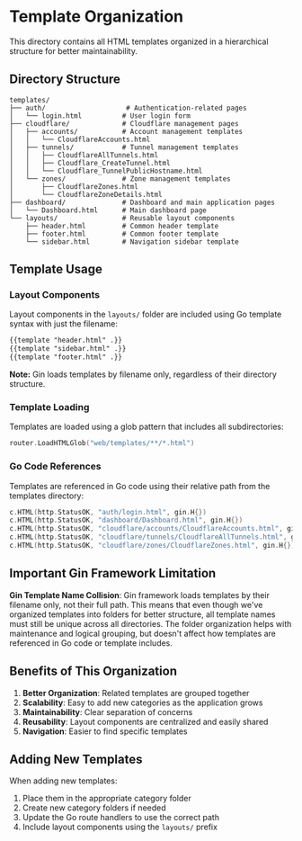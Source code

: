# Template Organization

This directory contains all HTML templates organized in a hierarchical structure for better maintainability.

## Directory Structure

```
templates/
├── auth/                    # Authentication-related pages
│   └── login.html          # User login form
├── cloudflare/             # Cloudflare management pages
│   ├── accounts/           # Account management templates
│   │   └── CloudflareAccounts.html
│   ├── tunnels/            # Tunnel management templates
│   │   ├── CloudflareAllTunnels.html
│   │   ├── Cloudflare_CreateTunnel.html
│   │   └── Cloudflare_TunnelPublicHostname.html
│   └── zones/              # Zone management templates
│       ├── CloudflareZones.html
│       └── CloudflareZoneDetails.html
├── dashboard/              # Dashboard and main application pages
│   └── Dashboard.html      # Main dashboard page
└── layouts/                # Reusable layout components
    ├── header.html         # Common header template
    ├── footer.html         # Common footer template
    └── sidebar.html        # Navigation sidebar template

```

## Template Usage

### Layout Components
Layout components in the `layouts/` folder are included using Go template syntax with just the filename:
```html
{{template "header.html" .}}
{{template "sidebar.html" .}}
{{template "footer.html" .}}
```
**Note:** Gin loads templates by filename only, regardless of their directory structure.

### Template Loading
Templates are loaded using a glob pattern that includes all subdirectories:
```go
router.LoadHTMLGlob("web/templates/**/*.html")
```

### Go Code References
Templates are referenced in Go code using their relative path from the templates directory:
```go
c.HTML(http.StatusOK, "auth/login.html", gin.H{})
c.HTML(http.StatusOK, "dashboard/Dashboard.html", gin.H{})
c.HTML(http.StatusOK, "cloudflare/accounts/CloudflareAccounts.html", gin.H{})
c.HTML(http.StatusOK, "cloudflare/tunnels/CloudflareAllTunnels.html", gin.H{})
c.HTML(http.StatusOK, "cloudflare/zones/CloudflareZones.html", gin.H{})
```

## Important Gin Framework Limitation

**Gin Template Name Collision**: Gin framework loads templates by their filename only, not their full path. This means that even though we've organized templates into folders for better structure, all template names must still be unique across all directories. The folder organization helps with maintenance and logical grouping, but doesn't affect how templates are referenced in Go code or template includes.

## Benefits of This Organization

1. **Better Organization**: Related templates are grouped together
2. **Scalability**: Easy to add new categories as the application grows
3. **Maintainability**: Clear separation of concerns
4. **Reusability**: Layout components are centralized and easily shared
5. **Navigation**: Easier to find specific templates

## Adding New Templates

When adding new templates:
1. Place them in the appropriate category folder
2. Create new category folders if needed
3. Update the Go route handlers to use the correct path
4. Include layout components using the `layouts/` prefix
